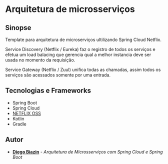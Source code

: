 # Arquitetura de microsserviços

## Sinopse

 <p>Template para arquitetura de microserviços ultilizando Spring Cloud Netflix. 
 <p>Service Discovery (Netflix / Eureka) faz o registro de todos os serviços e efetua um
 load balacing que gerencia qual a melhor instancia deve ser usada no momento da requisição.
 <p>Service Gateway (Netflix / Zuul) unifica todas as chamadas, assim todos os serviços
 são acessados somente por uma entrada.

## Tecnologias e Frameworks
* Spring Boot
* Spring Cloud
* [NETFLIX OSS](https://netflix.github.io/) 
* Kotlin
* Gradle

## Autor

* **[Diego Biazin](https://github.com/diegobiazin)** - *Arquitetura de Microsserviços com Spring Cloud e Spring Boot*
